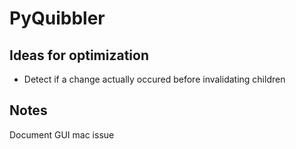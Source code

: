 # PyQuibbler

## Ideas for optimization

- Detect if a change actually occured before invalidating children

## Notes

Document GUI mac issue
